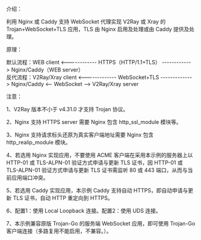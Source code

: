 介绍：

利用 Nginx 或 Caddy 支持 WebSocket 代理实现 V2Ray 或 Xray 的 Trojan+WebSocket+TLS 应用，TLS 由 Nginx 启用及处理或由 Caddy 提供及处理。

原理：

默认流程：WEB client <------------ HTTPS（HTTP/1.1+TLS） ------------> Nginx/Caddy（WEB server）  
反代流程：V2Ray/Xray client <------------- WebSocket+TLS -------------> Nginx/Caddy <-- WebSocket --> V2Ray/Xray server

注意：

1、V2Ray 版本不小于 v4.31.0 才支持 Trojan 协议。

2、Nginx 支持 HTTPS server 需要 Nginx 包含 http_ssl_module 模块等。

3、Nginx 支持请求标头还原为真实客户端地址需要 Nginx 包含 http_realip_module 模块。

4、若选用 Nginx 实现应用，不要使用 ACME 客户端在采用本示例的服务器上以 HTTP-01 或 TLS-ALPN-01 验证方式申请与更新 TLS 证书，因 HTTP-01 或 TLS-ALPN-01 验证方式申请与更新 TLS 证书需监听 80 或 443 端口，从而与当前应用端口冲突。

5、若选用 Caddy 实现应用，本示例 Caddy 支持自动 HTTPS，即自动申请与更新 TLS 证书，自动 HTTP 重定向到 HTTPS。

6、配置1：使用 Local Loopback 连接。配置2：使用 UDS 连接。

7、本示例兼容原版 Trojan-Go 的服务端 WebSocket 应用，即可使用 Trojan-Go 客户端连接（多路复用不能启用，不兼容。）。
